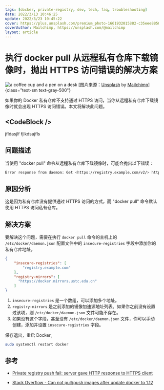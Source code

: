 ```yaml
---
tags: [docker, private-registry, dev, tech, faq, troubleshooting]
date: 2022/3/13 10:46:25
update: 2022/3/23 10:45:22
cover: https://plus.unsplash.com/premium_photo-1661932015882-c35eee885897
coverAuthor: Mailchimp, https://unsplash.com/@mailchimp
layout: article
---
```


# 执行 docker pull 从远程私有仓库下载镜像时，抛出 HTTPS 访问错误的解决方案

![a coffee cup and a pen on a desk](https://plus.unsplash.com/premium_photo-1661932015882-c35eee885897?ixlib=rb-4.0.3&ixid=MnwxMjA3fDB8MHxwaG90by1wYWdlfHx8fGVufDB8fHx8&auto=format&fit=crop&w=3812&q=80) 
[图片来源：[Unsplash](https://unsplash.com) by [Mailchimp](https://unsplash.com/@mailchimp)]{class="text-sm text-gray-500"}


如果你的 Docker 私有仓库不支持通过 HTTPS 访问，当你从远程私有仓库下载镜像时就会出现 HTTPS 访问错误。本文将解决此问题。

## \<CodeBlock \/\>
jfldasjlf
fjlkdsajfls


## 问题描述

当使用 "docker pull" 命令从远程私有仓库下载镜像时，可能会抛出以下错误：

```bash
Error response from daemon: Get <https://registry.example.com/v2/> http: server gave HTTP response to HTTPS client
```

## 原因分析

这是因为私有仓库没有提供通过 HTTPS 访问的方式，而 "docker pull" 命令默认使用 HTTPS 访问私有仓库。

## 解决方案

要解决这个问题，需要在执行 `docker pull` 命令的主机上的 `/etc/docker/daemon.json` 配置文件中的 `insecure-registries` 字段中添加你的私有仓库地址。

```json
{
    "insecure-registries": [
        "registry.example.com"
    ],
    "registry-mirrors": [
      "https://docker.mirrors.ustc.edu.cn"
    ]
}
```

1. `insecure-registries` 是一个数组，可以添加多个地址。
2. `registry-mirrors` 是之前添加的镜像加速源地址列表。如果你之前没有设置过该项，则 `/etc/docker/daemon.json` 文件可能不存在。
3. 如果没有这个字段，甚至没有 `/etc/docker/daemon.json` 文件，你可以手动创建，添加并设置 `insecure-registries` 字段。

保存退出，重启 Docker。

```bash
sudo systemctl restart docker
```

## 参考

- [Private registry push fail: server gave HTTP response to HTTPS client](https://github.com/docker/distribution/issues/1874)

- [Stack Overflow - Can not pull/push images after update docker to 1.12](http://stackoverflow.com/questions/38695515/can-not-pull-push-images-after-update-docker-to-1-12)









